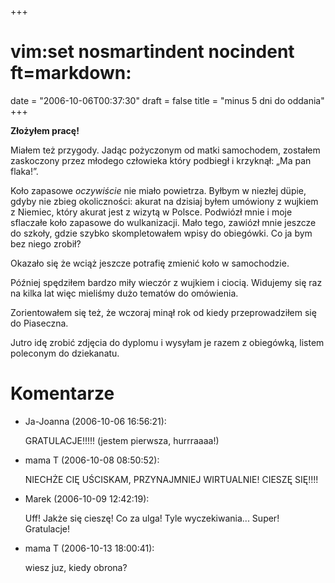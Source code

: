 +++
# vim:set nosmartindent nocindent ft=markdown:
date = "2006-10-06T00:37:30"
draft = false
title = "minus 5 dni do oddania"
+++

**Złożyłem pracę!**

Miałem też przygody. Jadąc pożyczonym od matki samochodem, zostałem zaskoczony
przez młodego człowieka który podbiegł i krzyknął: „Ma pan flaka!”.

Koło zapasowe _oczywiście_ nie miało powietrza. Byłbym w niezłej düpie, gdyby
nie zbieg okoliczności: akurat na dzisiaj byłem umówiony z wujkiem z Niemiec,
który akurat jest z wizytą w Polsce. Podwiózł mnie i moje sflaczałe koło
zapasowe do wulkanizacji. Mało tego, zawiózł mnie jeszcze do szkoły, gdzie
szybko skompletowałem wpisy do obiegówki. Co ja bym bez niego zrobił?

Okazało się że wciąż jeszcze potrafię zmienić koło w samochodzie.

Później spędziłem bardzo miły wieczór z wujkiem i ciocią. Widujemy się raz na
kilka lat więc mieliśmy dużo tematów do omówienia.

Zorientowałem się też, że wczoraj minął rok od kiedy przeprowadziłem się do
Piaseczna.

Jutro idę zrobić zdjęcia do dyplomu i wysyłam je razem z obiegówką, listem
poleconym do dziekanatu.

# Komentarze

* Ja-Joanna (2006-10-06 16:56:21): <p>GRATULACJE!!!!! (jestem pierwsza,
  hurrraaaa!)</p>
* mama T (2006-10-08 08:50:52): <p>NIECHŻE CIĘ UŚCISKAM, PRZYNAJMNIEJ
  WIRTUALNIE! CIESZĘ SIĘ!!!!</p>
* Marek (2006-10-09 12:42:19): <p>Uff! Jakże się cieszę! Co za ulga! Tyle
  wyczekiwania... Super! Gratulacje!</p>
* mama T (2006-10-13 18:00:41): <p>wiesz juz, kiedy obrona?</p>
